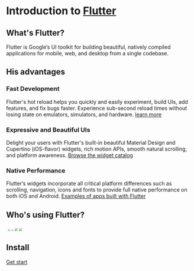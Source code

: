 # Introduction to [Flutter](https://flutter.dev/)

## What's Flutter?

Flutter is Google’s UI toolkit for building beautiful, natively compiled applications for mobile, web, and desktop from a single codebase.

## His advantages

### Fast Development

Flutter's hot reload helps you quickly and easily experiment, build UIs, add features, and fix bugs faster. Experience sub-second reload times without losing state on emulators, simulators, and hardware.  [learn more](https://flutter.dev/docs/development/tools/hot-reload)

### Expressive and Beautiful UIs

Delight your users with Flutter's built-in beautiful Material Design and Cupertino (iOS-flavor) widgets, rich motion APIs, smooth natural scrolling, and platform awareness.    [Browse the widget catalog](https://flutter.dev/docs/development/ui/widgets/catalog)

### Native Performance

Flutter’s widgets incorporate all critical platform differences such as scrolling, navigation, icons and fonts to provide full native performance on both iOS and Android.  [Examples of apps built with Flutter](https://flutter.dev/showcase)

## Who's using Flutter?

<img src="https://flutter.dev/assets/homepage/garden-logos-color/google-5c9ef2841dda5d0247e53d56a91a70a1b961a08f1d2f0898d14441c3bc943586.png" style="zoom:7%;" />

<img src="https://flutter.dev/assets/homepage/garden-logos-color/ebay-f4a49fe64c5b6aedae0e8569f73e9162ae874c9d273464e5047cee3eb9388cff.png" style="zoom:35%;" />

<img src="https://flutter.dev/assets/homepage/garden-logos-color/bmw-e4981c2b2e2232677ae21defd00772860216b16e5c1e3fd96feb000e4f661f0c.jpg" style="zoom:30%;" />

<img src="https://flutter.dev/assets/homepage/garden-logos-color/square-1ad0f8048aac312d74648ce0bdc3b1bfd35725d8aa03822d5142e0eeec0353e7.png" style="zoom:50%;" />

<img src="https://flutter.dev/assets/homepage/garden-logos-color/capital-one-30b02ad6d4e45ddfc4401498f12e40d8575c06eb2a0109d62cd4ab55386af0d3.png" style="zoom:50%;" />

<img src="https://flutter.dev/assets/homepage/garden-logos-color/alibaba-97b7139685585cb9201f2b7b52bbef9f5b5df33349dd374738fad86a99a2ef01.png" style="zoom:9%;" />

## Install

[Get start](https://flutter.dev/docs/get-started/install)